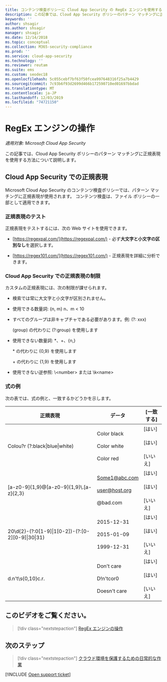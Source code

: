 ```yaml
---
title: コンテンツ検査ポリシーに Cloud App Security の RegEx エンジンを使用する
description: この記事では、Cloud App Security ポリシーのパターン マッチングに正規表現を使用する方法について説明します。
keywords: ''
author: shsagir
ms.author: shsagir
manager: shsagir
ms.date: 12/14/2018
ms.topic: conceptual
ms.collection: M365-security-compliance
ms.prod: ''
ms.service: cloud-app-security
ms.technology: ''
ms.reviewer: reutam
ms.suite: ems
ms.custom: seodec18
ms.openlocfilehash: 5c055cebf7bf63f50fcea997648316f25a7b4429
ms.sourcegitcommit: 7c93b6f93d2699d466b172590710ed01697bbdad
ms.translationtype: MT
ms.contentlocale: ja-JP
ms.lasthandoff: 12/03/2019
ms.locfileid: "74721150"
---
```

# <a name="working-with-the-regex-engine"></a>RegEx エンジンの操作

*適用対象: Microsoft Cloud App Security*

この記事では、Cloud App Security ポリシーのパターン マッチングに正規表現を使用する方法について説明します。

## <a name="regular-expressions-in-cloud-app-security"></a>Cloud App Security での正規表現

Microsoft Cloud App Security のコンテンツ検査ポリシーでは、パターン マッチングに正規表現が使用されます。 コンテンツ検査は、ファイル ポリシーの一部として適用できます。

### <a name="testing-regular-expressions"></a>正規表現のテスト

正規表現をテストするには、次の Web サイトを使用できます。

- [https://regexpal.com/](https://regexpal.com/) - 必ず**大文字と小文字の区別なし**を選択します。

- [https://regex101.com/](https://regex101.com/) - 正規表現を詳細に分析できます。

### <a name="limitations-of-regular-expressions-in-cloud-app-security"></a>Cloud App Security での正規表現の制限

カスタムの正規表現には、次の制限が課せられます。

- 検索では常に大文字と小文字が区別されません。

- 使用できる数量詞: {n, m} n、m < 10

- すべてのグループは非キャプチャである必要があります。例: (?: xxx)

    (group) の代わりに (?:group) を使用します

- 使用できない数量詞: *、+、{n,}

    \* の代わりに {0,9} を使用します

    \+ の代わりに {1,9} を使用します

- 使用できない逆参照: \\<number\> または \k\<name>

### <a name="example-expressions"></a>式の例

次の表では、式の例と、一致するかどうかを示します。

|              正規表現              |                     データ                     |      [一致する]      |
|---------------------------------------------------------------|---------------------------------------------------------------|------------------------------------|
|            Colou?r (?:black&#124;blue&#124;white)             |   Color black<br /><br /> Color white<br /><br /> Color red   | [はい]<br /><br /> [はい]<br /><br /> [いいえ] |
|           [a-z0-9]{1,9}@[a-z0-9]{1,9}\\.[a-z]{2,3}            | Some1@abc.com<br /><br /> user@host.org<br /><br /> @bad.com  | [はい]<br /><br /> [はい]<br /><br /> [いいえ] |
| 20\d{2}-(?:0[1-9]&#124;1[0-2])-(?:[0-2][0-9]&#124;30&#124;31) |   2015-12-31<br /><br /> 2015-01-09<br /><br /> 1999-12-31    | [はい]<br /><br /> [はい]<br /><br /> [いいえ] |
|                       d.n't\s{0,10}c.r.                       | Don't     care<br /><br /> D!n'tcor0<br /><br /> Doesn't care | [はい]<br /><br /> [はい]<br /><br /> [いいえ] |

## <a name="check-out-this-video"></a>このビデオをご覧ください。

> [!div class="nextstepaction"]
> [RegEx エンジンの操作](https://channel9.msdn.com/Shows/Microsoft-Security/Microsoft-Cloud-App-Security-Working-with-the-Regex-Engine)

## <a name="next-steps"></a>次のステップ

> [!div class="nextstepaction"]
> [クラウド環境を保護するための日常的な作業](daily-activities-to-protect-your-cloud-environment.md)

[!INCLUDE [Open support ticket](includes/support.md)]

